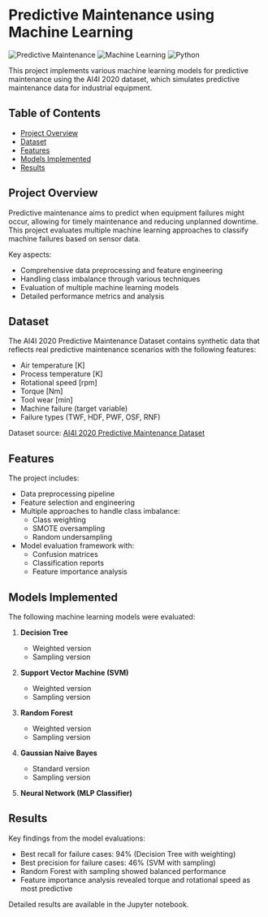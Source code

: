 
# Predictive Maintenance using Machine Learning

![Predictive Maintenance](https://img.shields.io/badge/Predictive-Maintenance-blue)
![Machine Learning](https://img.shields.io/badge/Machine-Learning-orange)
![Python](https://img.shields.io/badge/Python-3.x-green)

This project implements various machine learning models for predictive maintenance using the AI4I 2020 dataset, which simulates predictive maintenance data for industrial equipment.

## Table of Contents
- [Project Overview](#project-overview)
- [Dataset](#dataset)
- [Features](#features)
- [Models Implemented](#models-implemented)
- [Results](#results)


## Project Overview

Predictive maintenance aims to predict when equipment failures might occur, allowing for timely maintenance and reducing unplanned downtime. This project evaluates multiple machine learning approaches to classify machine failures based on sensor data.

Key aspects:
- Comprehensive data preprocessing and feature engineering
- Handling class imbalance through various techniques
- Evaluation of multiple machine learning models
- Detailed performance metrics and analysis

## Dataset

The AI4I 2020 Predictive Maintenance Dataset contains synthetic data that reflects real predictive maintenance scenarios with the following features:

- Air temperature [K]
- Process temperature [K]
- Rotational speed [rpm]
- Torque [Nm]
- Tool wear [min]
- Machine failure (target variable)
- Failure types (TWF, HDF, PWF, OSF, RNF)

Dataset source: [AI4I 2020 Predictive Maintenance Dataset](https://archive.ics.uci.edu/ml/datasets/AI4I+2020+Predictive+Maintenance+Dataset)

## Features

The project includes:
- Data preprocessing pipeline
- Feature selection and engineering
- Multiple approaches to handle class imbalance:
  - Class weighting
  - SMOTE oversampling
  - Random undersampling
- Model evaluation framework with:
  - Confusion matrices
  - Classification reports
  - Feature importance analysis

## Models Implemented

The following machine learning models were evaluated:

1. **Decision Tree**
   - Weighted version
   - Sampling version

2. **Support Vector Machine (SVM)**
   - Weighted version
   - Sampling version

3. **Random Forest**
   - Weighted version
   - Sampling version

4. **Gaussian Naive Bayes**
   - Standard version
   - Sampling version

5. **Neural Network (MLP Classifier)**

## Results

Key findings from the model evaluations:

- Best recall for failure cases: 94% (Decision Tree with weighting)
- Best precision for failure cases: 46% (SVM with sampling)
- Random Forest with sampling showed balanced performance
- Feature importance analysis revealed torque and rotational speed as most predictive

Detailed results are available in the Jupyter notebook.

